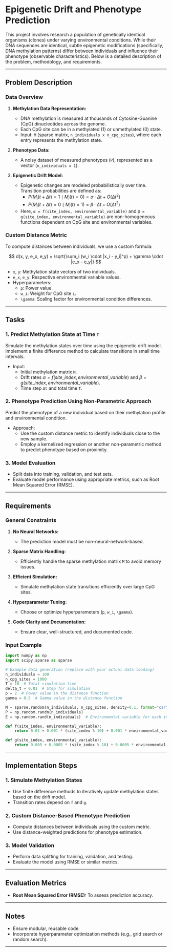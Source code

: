# Epigenetic Drift and Phenotype Prediction

This project involves research a population of genetically identical organisms (clones) under varying environmental conditions. While their DNA sequences are identical, subtle epigenetic modifications (specifically, DNA methylation patterns) differ between individuals and influence their phenotype (observable characteristics). Below is a detailed description of the problem, methodology, and requirements.

---

## Problem Description

### Data Overview

1. **Methylation Data Representation:**
   - DNA methylation is measured at thousands of Cytosine-Guanine (CpG) dinucleotides across the genome.
   - Each CpG site can be in a methylated (1) or unmethylated (0) state.
   - Input: `M` (sparse matrix, `n_individuals x n_cpg_sites`), where each entry represents the methylation state.

2. **Phenotype Data:**
   - A noisy dataset of measured phenotypes (`P`), represented as a vector (`n_individuals x 1`).

3. **Epigenetic Drift Model:**
   - Epigenetic changes are modeled probabilistically over time. Transition probabilities are defined as:
     - $P(M_i(t+\Delta t) = 1 \mid M_i(t) = 0) = \alpha \cdot \Delta t + O(\Delta t^2)$
     - $P(M_i(t+\Delta t) = 0 \mid M_i(t) = 1) = \beta \cdot \Delta t + O(\Delta t^2)$
   - Here, `α = f(site_index, environmental_variable)` and `β = g(site_index, environmental_variable)` are non-homogeneous functions dependent on CpG site and environmental variables.

### Custom Distance Metric

To compute distances between individuals, we use a custom formula:

$$
d(x, y, e_x, e_y) = \sqrt{\sum_i (w_i \cdot |x_i - y_i|^p) + \gamma \cdot |e_x - e_y|}
$$

- `x`, `y`: Methylation state vectors of two individuals.
- `e_x`, `e_y`: Respective environmental variable values.
- Hyperparameters:
  - `p`: Power value.
  - `w_i`: Weight for CpG site `i`.
  - `\gamma`: Scaling factor for environmental condition differences.

---

## Tasks

### 1. Predict Methylation State at Time `T`

Simulate the methylation states over time using the epigenetic drift model. Implement a finite difference method to calculate transitions in small time intervals.

- Input:
  - Initial methylation matrix `M`.
  - Drift rates $\alpha = f(site\_index, environmental\_variable)$ and $\beta = g(site\_index, environmental\_variable)$.
  - Time step `Δt` and total time `T`.

### 2. Phenotype Prediction Using Non-Parametric Approach

Predict the phenotype of a new individual based on their methylation profile and environmental condition.

- Approach:
  - Use the custom distance metric to identify individuals close to the new sample.
  - Employ a kernelized regression or another non-parametric method to predict phenotype based on proximity.

### 3. Model Evaluation

- Split data into training, validation, and test sets.
- Evaluate model performance using appropriate metrics, such as Root Mean Squared Error (RMSE).

---

## Requirements

### General Constraints

1. **No Neural Networks:**
   - The prediction model must be non-neural-network-based.

2. **Sparse Matrix Handling:**
   - Efficiently handle the sparse methylation matrix `M` to avoid memory issues.

3. **Efficient Simulation:**
   - Simulate methylation state transitions efficiently over large CpG sites.

4. **Hyperparameter Tuning:**
   - Choose or optimize hyperparameters (`p`, `w_i`, `\gamma`).

5. **Code Clarity and Documentation:**
   - Ensure clear, well-structured, and documented code.

### Input Example

```python
import numpy as np
import scipy.sparse as sparse

# Example data generation (replace with your actual data loading)
n_individuals = 100
n_cpg_sites = 1000
T = 10  # Total simulation time
delta_t = 0.01  # Step for simulation
p = 2  # Power value in the distance function
gamma = 0.5  # Gamma value in the distance function

M = sparse.random(n_individuals, n_cpg_sites, density=0.1, format="csr")
P = np.random.randn(n_individuals)
E = np.random.rand(n_individuals)  # Environmental variable for each individual

def f(site_index, environmental_variable):
    return 0.01 + 0.001 * (site_index % 10) + 0.001 * environmental_variable  # Example function

def g(site_index, environmental_variable):
    return 0.005 + 0.0005 * (site_index % 10) + 0.0005 * environmental_variable  # Example function
```

---

## Implementation Steps

### 1. Simulate Methylation States

- Use finite difference methods to iteratively update methylation states based on the drift model.
- Transition rates depend on `f` and `g`.

### 2. Custom Distance-Based Phenotype Prediction

- Compute distances between individuals using the custom metric.
- Use distance-weighted predictions for phenotype estimation.

### 3. Model Validation

- Perform data splitting for training, validation, and testing.
- Evaluate the model using RMSE or similar metrics.

---

## Evaluation Metrics

- **Root Mean Squared Error (RMSE):** To assess prediction accuracy.

---

## Notes

- Ensure modular, reusable code.
- Incorporate hyperparameter optimization methods (e.g., grid search or random search).

---
